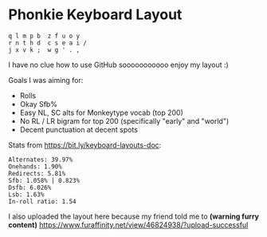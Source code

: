 # Phonkie Keyboard Layout

```
q l m p b  z f u o y
r n t h d  c s e a i /
j x v k ;  w g ' . ,
```
I have no clue how to use GitHub sooooooooooo enjoy my layout :)

Goals I was aiming for:
- Rolls
- Okay Sfb%
- Easy NL, SC alts for Monkeytype vocab (top 200)
- No RL / LR bigram for top 200 (specifically "early" and "world")
- Decent punctuation at decent spots

Stats from https://bit.ly/keyboard-layouts-doc:
```Rolls: 46.15%
Alternates: 39.97%
Onehands: 1.90%
Redirects: 5.81%
Sfb: 1.058% | 0.823%
Dsfb: 6.026%
Lsb: 1.63%
In-roll ratio: 1.54
```

I also uploaded the layout here because my friend told me to **(warning furry content)**
https://www.furaffinity.net/view/46824938/?upload-successful
